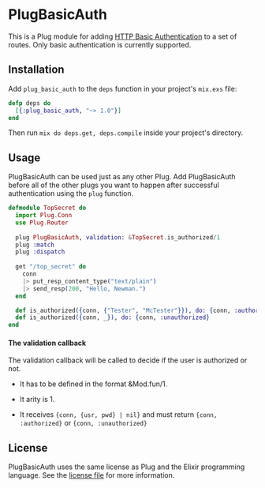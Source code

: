 # PlugBasicAuth

This is a Plug module for adding [HTTP Basic Authentication](http://tools.ietf.org/html/rfc2617) to a set of routes. Only basic authentication is currently supported.

## Installation

Add `plug_basic_auth` to the `deps` function in your project's `mix.exs` file:

```elixir
defp deps do
  [{:plug_basic_auth, "~> 1.0"}]
end
```
	
Then run `mix do deps.get, deps.compile` inside your project's directory.

## Usage

PlugBasicAuth can be used just as any other Plug. Add PlugBasicAuth before all of the other plugs you want to happen after successful authentication using the `plug` function.

```elixir
defmodule TopSecret do
  import Plug.Conn
  use Plug.Router
  
  plug PlugBasicAuth, validation: &TopSecret.is_authorized/1
  plug :match
  plug :dispatch
  
  get "/top_secret" do
    conn
    |> put_resp_content_type("text/plain")
    |> send_resp(200, "Hello, Newman.")
  end

  def is_authorized({conn, {"Tester", "McTester"}}), do: {conn, :authorized}
  def is_authorized({conn, _}), do: {conn, :unauthorized}
end
```

#### The validation callback
The validation callback will be called to decide if the user is authorized or not.

* It has to be defined in the format &Mod.fun/1.

* It arity is 1.

* It receives `{conn, {usr, pwd} | nil}` and must return `{conn, :authorized}` or `{conn, :unauthorized}`

## License

PlugBasicAuth uses the same license as Plug and the Elixir programming language. See the [license file](https://raw.githubusercontent.com/rbishop/plug_basic_auth/master/LICENSE) for more information.
